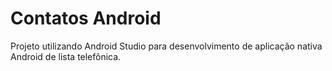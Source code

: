 # Contatos Android

Projeto utilizando Android Studio para desenvolvimento de aplicação nativa Android de lista telefônica.
